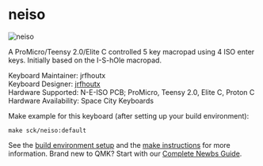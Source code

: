 # neiso

![neiso](https://i.imgur.com/8uj89kN.jpg)

A ProMicro/Teensy 2.0/Elite C controlled 5 key macropad using 4 ISO enter keys. Initially based on the I-S-hOle macropad.

Keyboard Maintainer: jrfhoutx  
Keyboard Designer: [jrfhoutx](https://github.com/jrfhoutx)  
Hardware Supported: N-E-ISO PCB; ProMicro, Teensy 2.0, Elite C, Proton C  
Hardware Availability: Space City Keyboards

Make example for this keyboard (after setting up your build environment):

    make sck/neiso:default

See the [build environment setup](https://docs.qmk.fm/#/getting_started_build_tools) and the [make instructions](https://docs.qmk.fm/#/getting_started_make_guide) for more information. Brand new to QMK? Start with our [Complete Newbs Guide](https://docs.qmk.fm/#/newbs).
